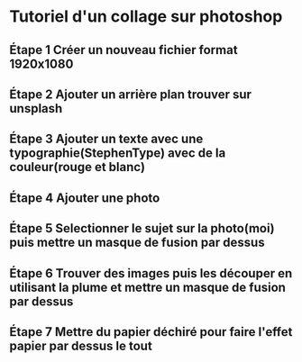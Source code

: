 # Tutoriel d'un collage sur photoshop


## Étape 1 Créer un nouveau fichier format 1920x1080

## Étape 2 Ajouter un arrière plan trouver sur unsplash
 
## Étape 3 Ajouter un texte avec une typographie(StephenType) avec de la couleur(rouge et blanc)

## Étape 4 Ajouter une photo  

## Étape 5 Selectionner le sujet sur la photo(moi) puis mettre un masque de fusion par dessus

## Étape 6 Trouver des images puis les découper en utilisant la plume et mettre un masque de fusion par dessus

## Étape 7 Mettre du papier déchiré pour faire l'effet papier par dessus le tout
